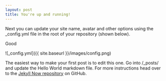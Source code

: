```yaml
---
layout: post
title: You're up and running!
---
```


Next you can update your site name, avatar and other options using the _config.yml file in the root of your repository (shown below).

Good

![_config.yml]({{ site.baseurl }}/images/config.png)

The easiest way to make your first post is to edit this one. Go into /_posts/ and update the Hello World markdown file. For more instructions head over to the [Jekyll Now repository](https://github.com/barryclark/jekyll-now) on GitHub.
